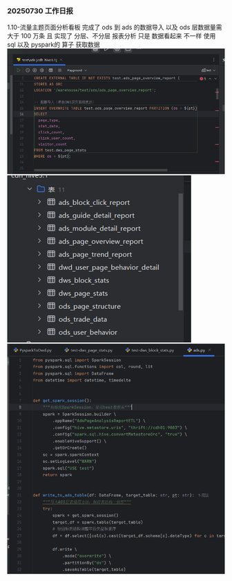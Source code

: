 ### 20250730 工作日报

1.10-流量主题页面分析看板 完成了 ods 到 ads 的数据导入 
以及 ods 层数据量需大于 100 万条 且 实现了 分层、不分层 报表分析 
只是 数据看起来 不一样 
使用 sql 以及 pyspark的 算子 获取数据
![img.png](img/imgs9/img.png)
![img_1.png](img/imgs9/img_1.png)
![img_2.png](img/imgs9/img_2.png)
